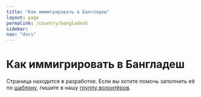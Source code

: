 ```yaml
---
title: "Как иммигрировать в Бангладеш"
layout: page
permalink: /country/bangladesh
sidebar:
nav: "docs"
---
```


# Как иммигрировать в Бангладеш

Страница находится в разработке. Если вы хотите помочь заполнить её по [шаблону](/template), пишите в нашу [группу волонтёров](https://t.me/+FHi3FnJaoWJkMDAx).
